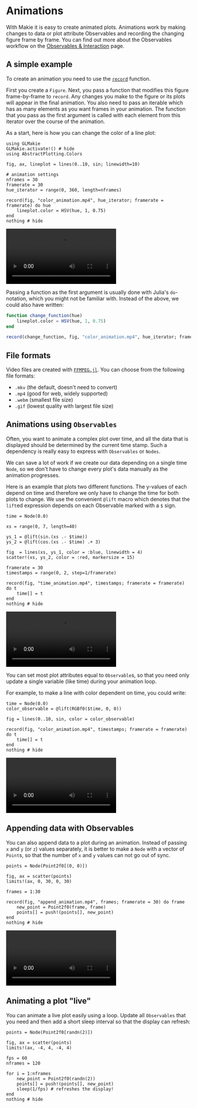 # Animations

With Makie it is easy to create animated plots.
Animations work by making changes to data or plot attribute Observables and recording the changing figure frame by frame.
You can find out more about the Observables workflow on the [Observables & Interaction](@ref) page.


## A simple example

To create an animation you need to use the [`record`](@ref) function.

First you create a `Figure`. Next, you pass a function that modifies this figure frame-by-frame to `record`.
Any changes you make to the figure or its plots will appear in the final animation.
You also need to pass an iterable which has as many elements as you want frames in your animation.
The function that you pass as the first argument is called with each element from this iterator
over the course of the animation.

As a start, here is how you can change the color of a line plot:

```@example 1
using GLMakie
GLMakie.activate!() # hide
using AbstractPlotting.Colors

fig, ax, lineplot = lines(0..10, sin; linewidth=10)

# animation settings
nframes = 30
framerate = 30
hue_iterator = range(0, 360, length=nframes)

record(fig, "color_animation.mp4", hue_iterator; framerate = framerate) do hue
    lineplot.color = HSV(hue, 1, 0.75)
end
nothing # hide
```
![color animation](color_animation.mp4)

Passing a function as the first argument is usually done with Julia's `do`-notation, which you might not be familiar with.
Instead of the above, we could also have written:

```julia
function change_function(hue)
    lineplot.color = HSV(hue, 1, 0.75)
end

record(change_function, fig, "color_animation.mp4", hue_iterator; framerate = framerate)
```


## File formats

Video files are created with [`FFMPEG.jl`](https://github.com/JuliaIO/FFMPEG.jl).
You can choose from the following file formats:

- `.mkv` (the default, doesn't need to convert)
- `.mp4` (good for web, widely supported)
- `.webm` (smallest file size)
- `.gif` (lowest quality with largest file size)


## Animations using `Observables`

Often, you want to animate a complex plot over time, and all the data that is displayed should be determined by the current time stamp.
Such a dependency is really easy to express with `Observables` or `Nodes`.

We can save a lot of work if we create our data depending on a single time `Node`, so we don't have to change every plot's data manually as the animation progresses.

Here is an example that plots two different functions.
The y-values of each depend on time and therefore we only have to change the time for both plots to change.
We use the convenient `@lift` macro which denotes that the `lift`ed expression depends on each Observable marked with a `$` sign.

```@example 1
time = Node(0.0)

xs = range(0, 7, length=40)

ys_1 = @lift(sin.(xs .- $time))
ys_2 = @lift(cos.(xs .- $time) .+ 3)

fig  = lines(xs, ys_1, color = :blue, linewidth = 4)
scatter!(xs, ys_2, color = :red, markersize = 15)

framerate = 30
timestamps = range(0, 2, step=1/framerate)

record(fig, "time_animation.mp4", timestamps; framerate = framerate) do t
    time[] = t
end
nothing # hide
```

![time animation](time_animation.mp4)

You can set most plot attributes equal to `Observable`s, so that you need only update
a single variable (like time) during your animation loop.

For example, to make a line with color dependent on time, you could write:

```@example 1
time = Node(0.0)
color_observable = @lift(RGBf0($time, 0, 0))

fig = lines(0..10, sin, color = color_observable)

record(fig, "color_animation.mp4", timestamps; framerate = framerate) do t
    time[] = t
end
nothing # hide
```

![color animation](color_animation.mp4)

## Appending data with Observables

You can also append data to a plot during an animation.
Instead of passing `x` and `y` (or `z`) values separately,
it is better to make a `Node` with a vector of `Point`s,
so that the number of `x` and `y` values can not go out of sync.

```@example 1
points = Node(Point2f0[(0, 0)])

fig, ax = scatter(points)
limits!(ax, 0, 30, 0, 30)

frames = 1:30

record(fig, "append_animation.mp4", frames; framerate = 30) do frame
    new_point = Point2f0(frame, frame)
    points[] = push!(points[], new_point)
end
nothing # hide
```

![append animation](append_animation.mp4)

## Animating a plot "live"

You can animate a live plot easily using a loop.
Update all `Observables` that you need and then add a short sleep interval so that the display can refresh:

```@example 1
points = Node(Point2f0[randn(2)])

fig, ax = scatter(points)
limits!(ax, -4, 4, -4, 4)

fps = 60
nframes = 120

for i = 1:nframes
    new_point = Point2f0(randn(2))
    points[] = push!(points[], new_point)
    sleep(1/fps) # refreshes the display!
end
nothing # hide
```
